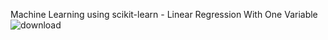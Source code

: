 
Machine Learning using scikit-learn - Linear Regression With One Variable
![download](https://user-images.githubusercontent.com/61268484/81028564-f3d81d80-8e0c-11ea-856b-117c714a52d8.png)

